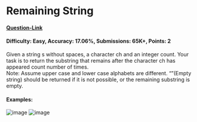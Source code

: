 # Remaining String
#### [Question-Link](https://www.geeksforgeeks.org/problems/remaining-string3515/1)
#### Difficulty: Easy, Accuracy: 17.06%, Submissions: 65K+, Points: 2
Given a string s without spaces, a character ch and an integer count. Your task is to return the substring that remains after the character ch has appeared count number of times.
<br>Note:  Assume upper case and lower case alphabets are different. “”(Empty string) should be returned if it is not possible, or the remaining substring is empty.

#### Examples:
![image](https://github.com/user-attachments/assets/8c4fd834-7ab9-4985-96e8-a04e9e81702f)
![image](https://github.com/user-attachments/assets/a2ce19ca-b23f-4ca4-8473-21d91a654be4)
